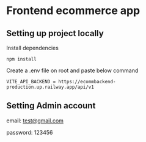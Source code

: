 # Frontend ecommerce app

## Setting up project locally
 Install dependencies

    npm install

Create a .env file on root and paste below command
    
    VITE_API_BACKEND = https://ecommbackend-production.up.railway.app/api/v1

## Setting Admin account

email: test@gmail.com

password: 123456 
